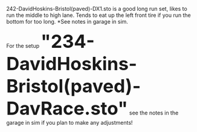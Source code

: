 242-DavidHoskins-Bristol(paved)-DX1.sto is a good long run set, likes to run the middle to high lane.  Tends to eat up the left front tire if you run the bottom for too long.  *See notes in garage in sim.

For the setup <font size="16" >**"234-DavidHoskins-Bristol(paved)-DavRace.sto"**</font> see the notes in the garage in sim if you plan to make any adjustments!
